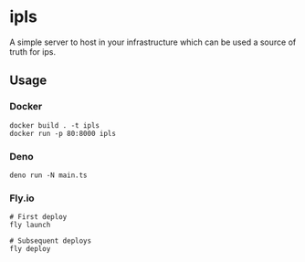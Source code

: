# ipls

A simple server to host in your infrastructure which can be used a source of truth for ips.

## Usage

### Docker

```
docker build . -t ipls
docker run -p 80:8000 ipls
````

### Deno

```
deno run -N main.ts  
```

### Fly.io

```
# First deploy
fly launch

# Subsequent deploys
fly deploy
```
